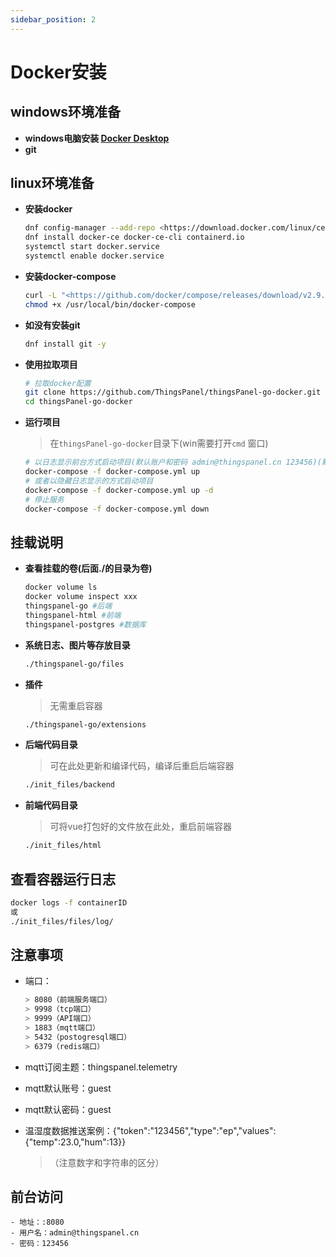 ```yaml
---
sidebar_position: 2
---
```


# Docker安装

## windows环境准备

- **windows电脑安装 [Docker Desktop](https://www.docker.com/products/docker-desktop)**
- **git**

## linux环境准备

- **安装docker**

    ```bash
    dnf config-manager --add-repo <https://download.docker.com/linux/centos/docker-ce.repo>
    dnf install docker-ce docker-ce-cli containerd.io
    systemctl start docker.service
    systemctl enable docker.service
    ```

- **安装docker-compose**

    ```bash
    curl -L "<https://github.com/docker/compose/releases/download/v2.9.0/docker-compose>-$(uname -s)-$(uname -m)" -o /usr/local/bin/docker-compose
    chmod +x /usr/local/bin/docker-compose
    ```

- **如没有安装git**

    ```bash
    dnf install git -y
    ```

- **使用拉取项目**

    ```bash
    # 拉取docker配置
    git clone https://github.com/ThingsPanel/thingsPanel-go-docker.git
    cd thingsPanel-go-docker
    ```

- **运行项目**

    > 在`thingsPanel-go-docker`目录下(win需要打开`cmd` 窗口)

    ```bash
    # 以日志显示前台方式启动项目(默认账户和密码 admin@thingspanel.cn 123456)(默认端口8080)
    docker-compose -f docker-compose.yml up
    # 或者以隐藏日志显示的方式启动项目
    docker-compose -f docker-compose.yml up -d
    # 停止服务
    docker-compose -f docker-compose.yml down
    ```

## 挂载说明

- **查看挂载的卷(后面./的目录为卷)**

    ```bash
    docker volume ls
    docker volume inspect xxx
    thingspanel-go #后端
    thingspanel-html #前端
    thingspanel-postgres #数据库
    ```

- **系统日志、图片等存放目录**

    ```bash
    ./thingspanel-go/files
    ```

- **插件**
    > 无需重启容器

    ```bash
    ./thingspanel-go/extensions
    ```

- **后端代码目录**
    > 可在此处更新和编译代码，编译后重启后端容器

    ```bash
    ./init_files/backend
    ```

- **前端代码目录**
    > 可将vue打包好的文件放在此处，重启前端容器

    ```bash
    ./init_files/html
    ```

## 查看容器运行日志

```bash
docker logs -f containerID
或
./init_files/files/log/
```

## 注意事项

- 端口：

    ```bash
    > 8080（前端服务端口）
    > 9998（tcp端口）
    > 9999（API端口）
    > 1883（mqtt端口）
    > 5432（postogresql端口）
    > 6379（redis端口）
    ```

- mqtt订阅主题：thingspanel.telemetry
- mqtt默认账号：guest
- mqtt默认密码：guest
- 温湿度数据推送案例：{"token":"123456","type":"ep","values":{"temp":23.0,"hum":13}}

    > （注意数字和字符串的区分）

##  前台访问 
```
- 地址：:8080
- 用户名：admin@thingspanel.cn
- 密码：123456
```